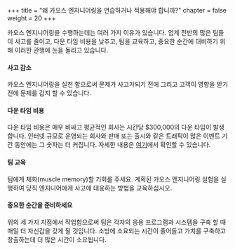 +++
title = "왜 카오스 엔지니어링을 연습하거나 적용해야 합니까?"
chapter = false
weight = 20
+++

카오스 엔지니어링을 수행하는데는 여러 가지 이유가 있습니다. 업계 전반의 많은 팀들이 사고를 줄이고, 다운 타임 비용을 낮추고, 팀을 교육하고, 중요한 순간에 대비하기 위해 이러한 관행에 눈을 돌리고 있습니다.

#### 사고 감소
카오스 엔지니어링을 실천 함으로써 문제가 사고가되기 전에 그리고 고객이 영향을 받기 전에 문제를 감지 할 수 있습니다.

#### 다운 타임 비용
다운 타임 비용은 매우 비싸고 평균적인 회사는 시간당 $300,000의 다운 타임이 발생합니다. 인터넷 규모로 운영되는 회사와 판매 또는 출시와 같은 트래픽이 많은 이벤트 기간 동안에는 그 숫자는 더 커집니다. 자세한 내용은 [여기](https://www.gremlin.com/blog/the-cost-of-downtime/)에서 확인할 수 있습니다.

#### 팀 교육
팀에게 체화(muscle memory)할 기회를 주세요. 계획된 카오스 엔지니어링 실험을 실행하여 당직 엔지니어에게 사고에 대응하는 방법을 교육하십시오.

#### 중요한 순간을 준비하세요
위의 세 가지 지점에서 작업함으로써 팀은 각자의 응용 프로그램과 시스템을 구축 할 때 매일 더 자신감을 갖게 될 것입니다. 소방에 소요되는 시간이 줄어들고 가치를 구축하고 창출하는데 더 많은 시간이 소요됩니다.